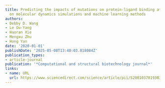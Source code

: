 ```yaml
---
title: Predicting the impacts of mutations on protein-ligand binding affinity based
  on molecular dynamics simulations and machine learning methods
authors:
- Debby D. Wang
- Le Ou-Yang
- Haoran Xie
- Mengxu Zhu
- Hong Yan
date: '2020-01-01'
publishDate: '2025-05-08T13:40:03.018084Z'
publication_types:
- article-journal
publication: '*Computational and structural biotechnology journal*'
links:
- name: URL
  url: https://www.sciencedirect.com/science/article/pii/S2001037019303757
---
```

